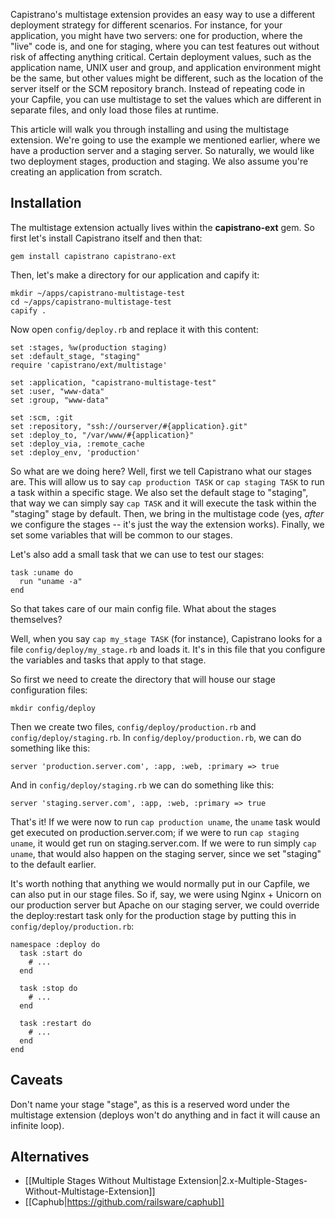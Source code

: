 Capistrano's multistage extension provides an easy way to use a different deployment strategy for different scenarios. For instance, for your application, you might have two servers: one for production, where the "live" code is, and one for staging, where you can test features out without risk of affecting anything critical. Certain deployment values, such as the application name, UNIX user and group, and application environment might be the same, but other values might be different, such as the location of the server itself or the SCM repository branch. Instead of repeating code in your Capfile, you can use multistage to set the values which are different in separate files, and only load those files at runtime.

This article will walk you through installing and using the multistage extension. We're going to use the example we mentioned earlier, where we have a production server and a staging server. So naturally, we would like two deployment stages, production and staging. We also assume you're creating an application from scratch.

## Installation

The multistage extension actually lives within the **capistrano-ext** gem. So first let's install Capistrano itself and then that:

    gem install capistrano capistrano-ext

Then, let's make a directory for our application and capify it:

    mkdir ~/apps/capistrano-multistage-test
    cd ~/apps/capistrano-multistage-test
    capify .

Now open `config/deploy.rb` and replace it with this content:

    set :stages, %w(production staging)
    set :default_stage, "staging"
    require 'capistrano/ext/multistage'
    
    set :application, "capistrano-multistage-test"
    set :user, "www-data"
    set :group, "www-data"
    
    set :scm, :git
    set :repository, "ssh://ourserver/#{application}.git"
    set :deploy_to, "/var/www/#{application}"
    set :deploy_via, :remote_cache
    set :deploy_env, 'production'

So what are we doing here? Well, first we tell Capistrano what our stages are. This will allow us to say `cap production TASK` or `cap staging TASK` to run a task within a specific stage. We also set the default stage to "staging", that way we can simply say `cap TASK` and it will execute the task within the "staging" stage by default. Then, we bring in the multistage code (yes, *after* we configure the stages -- it's just the way the extension works). Finally, we set some variables that will be common to our stages.

Let's also add a small task that we can use to test our stages:

    task :uname do
      run "uname -a"
    end

So that takes care of our main config file. What about the stages themselves?

Well, when you say `cap my_stage TASK` (for instance), Capistrano looks for a file `config/deploy/my_stage.rb` and loads it. It's in this file that you configure the variables and tasks that apply to that stage.

So first we need to create the directory that will house our stage configuration files:

    mkdir config/deploy

Then we create two files, `config/deploy/production.rb` and `config/deploy/staging.rb`. In `config/deploy/production.rb`, we can do something like this:

    server 'production.server.com', :app, :web, :primary => true

And in `config/deploy/staging.rb` we can do something like this:

    server 'staging.server.com', :app, :web, :primary => true

That's it! If we were now to run `cap production uname`, the `uname` task would get executed on production.server.com; if we were to run `cap staging uname`, it would get run on staging.server.com. If we were to run simply `cap uname`, that would also happen on the staging server, since we set "staging" to the default earlier.

It's worth nothing that anything we would normally put in our Capfile, we can also put in our stage files. So if, say, we were using Nginx + Unicorn on our production server but Apache on our staging server, we could override the deploy:restart task only for the production stage by putting this in `config/deploy/production.rb`:

    namespace :deploy do
      task :start do
        # ...
      end
      
      task :stop do
        # ...
      end
      
      task :restart do
        # ...
      end
    end
    
## Caveats

Don't name your stage "stage", as this is a reserved word under the multistage extension (deploys won't do anything and in fact it will cause an infinite loop).

## Alternatives

* [[Multiple Stages Without Multistage Extension|2.x-Multiple-Stages-Without-Multistage-Extension]]
* [[Caphub|https://github.com/railsware/caphub]]
